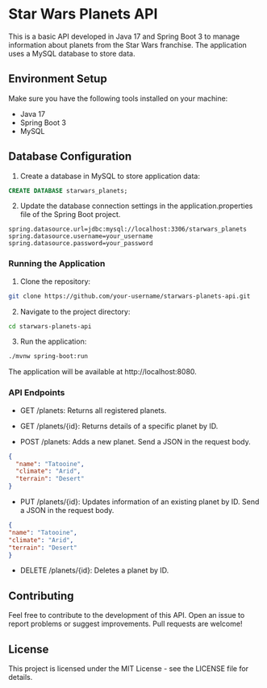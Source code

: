 # Star Wars Planets API

This is a basic API developed in Java 17 and Spring Boot 3 to manage information about planets from the Star Wars franchise. The application uses a MySQL database to store data.

## Environment Setup

Make sure you have the following tools installed on your machine:

- Java 17
- Spring Boot 3
- MySQL

## Database Configuration

1. Create a database in MySQL to store application data:

```sql
CREATE DATABASE starwars_planets;
```

2. Update the database connection settings in the application.properties file of the Spring Boot project.
```properties
spring.datasource.url=jdbc:mysql://localhost:3306/starwars_planets
spring.datasource.username=your_username
spring.datasource.password=your_password
```

### Running the Application
1. Clone the repository:
```bash
git clone https://github.com/your-username/starwars-planets-api.git
```
2. Navigate to the project directory:
```bash
cd starwars-planets-api
```
3. Run the application:
```bash
./mvnw spring-boot:run
```

The application will be available at http://localhost:8080.

### API Endpoints
* GET /planets: Returns all registered planets.

* GET /planets/{id}: Returns details of a specific planet by ID.

* POST /planets: Adds a new planet. Send a JSON in the request body.

```json
{
  "name": "Tatooine",
  "climate": "Arid",
  "terrain": "Desert"
}
```

* PUT /planets/{id}: Updates information of an existing planet by ID. Send a JSON in the request body.
    
```json
{
"name": "Tatooine",
"climate": "Arid",
"terrain": "Desert"
}
```
* DELETE /planets/{id}: Deletes a planet by ID.

## Contributing
Feel free to contribute to the development of this API. Open an issue to report problems or suggest improvements. Pull requests are welcome!

## License
This project is licensed under the MIT License - see the LICENSE file for details.